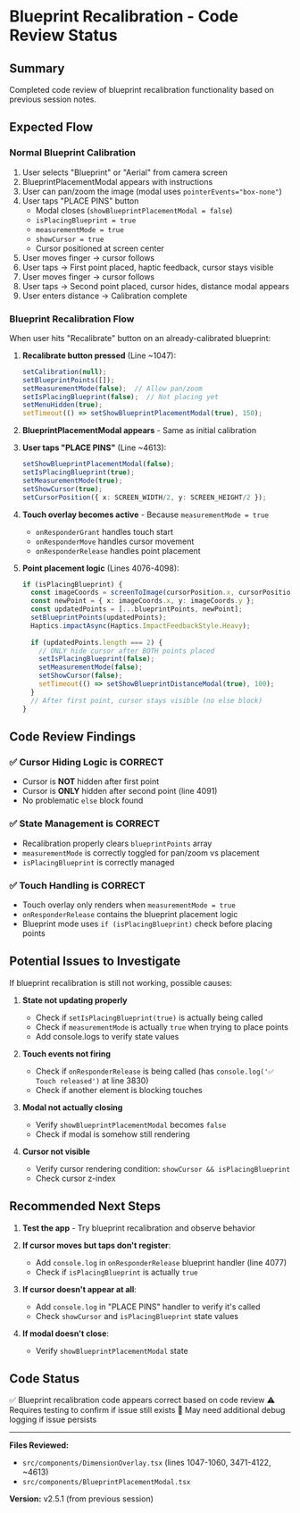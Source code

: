 # Blueprint Recalibration - Code Review Status

## Summary
Completed code review of blueprint recalibration functionality based on previous session notes.

## Expected Flow

### Normal Blueprint Calibration
1. User selects "Blueprint" or "Aerial" from camera screen
2. BlueprintPlacementModal appears with instructions
3. User can pan/zoom the image (modal uses `pointerEvents="box-none"`)
4. User taps "PLACE PINS" button
   - Modal closes (`showBlueprintPlacementModal = false`)
   - `isPlacingBlueprint = true`
   - `measurementMode = true`
   - `showCursor = true`
   - Cursor positioned at screen center
5. User moves finger → cursor follows
6. User taps → First point placed, haptic feedback, cursor stays visible
7. User moves finger → cursor follows
8. User taps → Second point placed, cursor hides, distance modal appears
9. User enters distance → Calibration complete

### Blueprint Recalibration Flow
When user hits "Recalibrate" button on an already-calibrated blueprint:

1. **Recalibrate button pressed** (Line ~1047):
   ```typescript
   setCalibration(null);
   setBlueprintPoints([]);
   setMeasurementMode(false);  // Allow pan/zoom
   setIsPlacingBlueprint(false);  // Not placing yet
   setMenuHidden(true);
   setTimeout(() => setShowBlueprintPlacementModal(true), 150);
   ```

2. **BlueprintPlacementModal appears** - Same as initial calibration

3. **User taps "PLACE PINS"** (Line ~4613):
   ```typescript
   setShowBlueprintPlacementModal(false);
   setIsPlacingBlueprint(true);
   setMeasurementMode(true);
   setShowCursor(true);
   setCursorPosition({ x: SCREEN_WIDTH/2, y: SCREEN_HEIGHT/2 });
   ```

4. **Touch overlay becomes active** - Because `measurementMode = true`
   - `onResponderGrant` handles touch start
   - `onResponderMove` handles cursor movement
   - `onResponderRelease` handles point placement

5. **Point placement logic** (Lines 4076-4098):
   ```typescript
   if (isPlacingBlueprint) {
     const imageCoords = screenToImage(cursorPosition.x, cursorPosition.y);
     const newPoint = { x: imageCoords.x, y: imageCoords.y };
     const updatedPoints = [...blueprintPoints, newPoint];
     setBlueprintPoints(updatedPoints);
     Haptics.impactAsync(Haptics.ImpactFeedbackStyle.Heavy);
     
     if (updatedPoints.length === 2) {
       // ONLY hide cursor after BOTH points placed
       setIsPlacingBlueprint(false);
       setMeasurementMode(false);
       setShowCursor(false);
       setTimeout(() => setShowBlueprintDistanceModal(true), 100);
     }
     // After first point, cursor stays visible (no else block)
   }
   ```

## Code Review Findings

### ✅ **Cursor Hiding Logic is CORRECT**
- Cursor is **NOT** hidden after first point
- Cursor is **ONLY** hidden after second point (line 4091)
- No problematic `else` block found

### ✅ **State Management is CORRECT**
- Recalibration properly clears `blueprintPoints` array
- `measurementMode` is correctly toggled for pan/zoom vs placement
- `isPlacingBlueprint` is correctly managed

### ✅ **Touch Handling is CORRECT**
- Touch overlay only renders when `measurementMode = true`
- `onResponderRelease` contains the blueprint placement logic
- Blueprint mode uses `if (isPlacingBlueprint)` check before placing points

## Potential Issues to Investigate

If blueprint recalibration is still not working, possible causes:

1. **State not updating properly**
   - Check if `setIsPlacingBlueprint(true)` is actually being called
   - Check if `measurementMode` is actually `true` when trying to place points
   - Add console.logs to verify state values

2. **Touch events not firing**
   - Check if `onResponderRelease` is being called (has `console.log('✅ Touch released')` at line 3830)
   - Check if another element is blocking touches

3. **Modal not actually closing**
   - Verify `showBlueprintPlacementModal` becomes `false`
   - Check if modal is somehow still rendering

4. **Cursor not visible**
   - Verify cursor rendering condition: `showCursor && isPlacingBlueprint`
   - Check cursor z-index

## Recommended Next Steps

1. **Test the app** - Try blueprint recalibration and observe behavior

2. **If cursor moves but taps don't register**:
   - Add `console.log` in `onResponderRelease` blueprint handler (line 4077)
   - Check if `isPlacingBlueprint` is actually `true`

3. **If cursor doesn't appear at all**:
   - Add `console.log` in "PLACE PINS" handler to verify it's called
   - Check `showCursor` and `isPlacingBlueprint` state values

4. **If modal doesn't close**:
   - Verify `showBlueprintPlacementModal` state

## Code Status
✅ Blueprint recalibration code appears correct based on code review
⚠️ Requires testing to confirm if issue still exists
📝 May need additional debug logging if issue persists

---

**Files Reviewed:**
- `src/components/DimensionOverlay.tsx` (lines 1047-1060, 3471-4122, ~4613)
- `src/components/BlueprintPlacementModal.tsx`

**Version:** v2.5.1 (from previous session)
